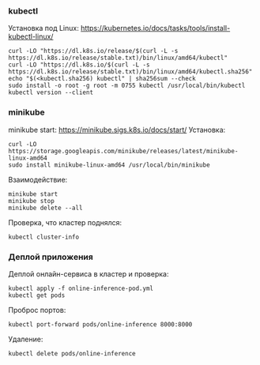 ### kubectl
Установка под Linux: https://kubernetes.io/docs/tasks/tools/install-kubectl-linux/  
```
curl -LO "https://dl.k8s.io/release/$(curl -L -s https://dl.k8s.io/release/stable.txt)/bin/linux/amd64/kubectl"
curl -LO "https://dl.k8s.io/$(curl -L -s https://dl.k8s.io/release/stable.txt)/bin/linux/amd64/kubectl.sha256"
echo "$(<kubectl.sha256) kubectl" | sha256sum --check
sudo install -o root -g root -m 0755 kubectl /usr/local/bin/kubectl
kubectl version --client
```

### minikube
minikube start: https://minikube.sigs.k8s.io/docs/start/
Установка:  
```
curl -LO https://storage.googleapis.com/minikube/releases/latest/minikube-linux-amd64
sudo install minikube-linux-amd64 /usr/local/bin/minikube
```
Взаимодействие:  
```
minikube start
minikube stop
minikube delete --all
```
Проверка, что кластер поднялся:   
```
kubectl cluster-info
```

### Деплой приложения
Деплой онлайн-сервиса в кластер и проверка:  

```
kubectl apply -f online-inference-pod.yml
kubectl get pods
```
Проброс портов:  
```
kubectl port-forward pods/online-inference 8000:8000
```
Удаление:  
```
kubectl delete pods/online-inference
```
